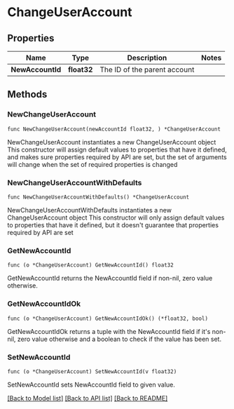 # ChangeUserAccount

## Properties

Name | Type | Description | Notes
------------ | ------------- | ------------- | -------------
**NewAccountId** | **float32** | The ID of the parent account | 

## Methods

### NewChangeUserAccount

`func NewChangeUserAccount(newAccountId float32, ) *ChangeUserAccount`

NewChangeUserAccount instantiates a new ChangeUserAccount object
This constructor will assign default values to properties that have it defined,
and makes sure properties required by API are set, but the set of arguments
will change when the set of required properties is changed

### NewChangeUserAccountWithDefaults

`func NewChangeUserAccountWithDefaults() *ChangeUserAccount`

NewChangeUserAccountWithDefaults instantiates a new ChangeUserAccount object
This constructor will only assign default values to properties that have it defined,
but it doesn't guarantee that properties required by API are set

### GetNewAccountId

`func (o *ChangeUserAccount) GetNewAccountId() float32`

GetNewAccountId returns the NewAccountId field if non-nil, zero value otherwise.

### GetNewAccountIdOk

`func (o *ChangeUserAccount) GetNewAccountIdOk() (*float32, bool)`

GetNewAccountIdOk returns a tuple with the NewAccountId field if it's non-nil, zero value otherwise
and a boolean to check if the value has been set.

### SetNewAccountId

`func (o *ChangeUserAccount) SetNewAccountId(v float32)`

SetNewAccountId sets NewAccountId field to given value.



[[Back to Model list]](../README.md#documentation-for-models) [[Back to API list]](../README.md#documentation-for-api-endpoints) [[Back to README]](../README.md)


